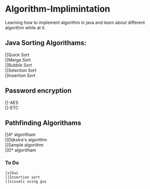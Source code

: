 # Algorithm-Implimintation
Learning how to implement algorithm in java and learn about different algorithm while at it.
## Java Sorting Algorithams:
[]Quick Sort  
[]Merge Sort  
[]Bubble Sort  
[]Selection Sort  
[]Insertion Sort  

## Password encryption
[]-AES  
[]-ETC  

## Pathfinding Algorithams

[]A* algoritham  
[]Dijkstra's algorithm  
[]Sample algorithm  
[]D* algoritham  
### To Do 
    [x]Gui
    []Insertion sort
    []visuals using gui 
    